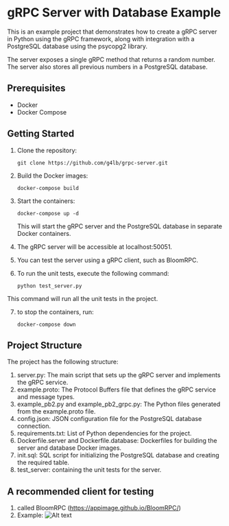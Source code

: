 # gRPC Server with Database Example

This is an example project that demonstrates how to create a gRPC server in Python using the gRPC framework, along with integration with a PostgreSQL database using the psycopg2 library.

The server exposes a single gRPC method that returns a random number. The server also stores all previous numbers in a PostgreSQL database.

## Prerequisites

- Docker
- Docker Compose

## Getting Started

1. Clone the repository:

   ```shell
   git clone https://github.com/g4lb/grpc-server.git
   ```
   
2. Build the Docker images:

   ```shell
   docker-compose build
   ```
   
3. Start the containers:

   ```shell
   docker-compose up -d
   ```
   This will start the gRPC server and the PostgreSQL database in separate Docker containers.

4. The gRPC server will be accessible at localhost:50051.

5. You can test the server using a gRPC client, such as BloomRPC.

6. To run the unit tests, execute the following command:
   ```shell
   python test_server.py
   ```
This command will run all the unit tests in the project.

7. to stop the containers, run:
    ```shell
   docker-compose down
   ```

## Project Structure
The project has the following structure:

1. server.py: The main script that sets up the gRPC server and implements the gRPC service.
2. example.proto: The Protocol Buffers file that defines the gRPC service and message types.
3. example_pb2.py and example_pb2_grpc.py: The Python files generated from the example.proto file.
4. config.json: JSON configuration file for the PostgreSQL database connection.
5. requirements.txt: List of Python dependencies for the project.
6. Dockerfile.server and Dockerfile.database: Dockerfiles for building the server and database Docker images.
7. init.sql: SQL script for initializing the PostgreSQL database and creating the required table.
8. test_server: containing the unit tests for the server.

## A recommended client for testing
1. called BloomRPC (https://appimage.github.io/BloomRPC/)
2. Example:
![Alt text](https://i.ibb.co/8zDdzbR/Screen-Shot-2023-06-09-at-17-54-48.png)